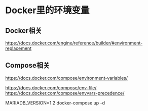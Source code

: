 # Docker里的环境变量


## Docker相关
https://docs.docker.com/engine/reference/builder/#environment-replacement

##  Compose相关

https://docs.docker.com/compose/environment-variables/

https://docs.docker.com/compose/env-file/ 
https://docs.docker.com/compose/envvars-precedence/

MARIADB_VERSION=1.2 docker-compose up -d